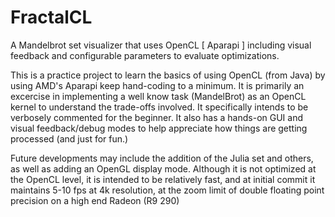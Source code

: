 # FractalCL
A Mandelbrot set visualizer that uses OpenCL [ Aparapi ] including visual feedback and configurable parameters to evaluate optimizations.

This is a practice project to learn the basics of using OpenCL (from Java) by using AMD's Aparapi keep hand-coding to a minimum. It is primarily an excercise in implementing a well know task (MandelBrot) as an OpenCL kernel to understand the trade-offs involved. It specifically intends to be verbosely commented for the beginner. It also has a hands-on GUI and visual feedback/debug modes to help appreciate how things are getting processed (and just for fun.)

Future developments may include the addition of the Julia set and others, as well as adding an OpenGL display mode. Although it is not optimized at the OpenCL level, it is intended to be relatively fast, and at initial commit it  maintains 5-10 fps at 4k resolution, at the zoom limit of double floating point precision on a high end Radeon (R9 290)
